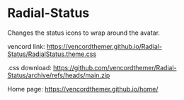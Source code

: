# Radial-Status
 Changes the status icons to wrap around the avatar.
 
vencord link: https://vencordthemer.github.io/Radial-Status/RadialStatus.theme.css

.css download: https://github.com/vencordthemer/Radial-Status/archive/refs/heads/main.zip

Home page: https://vencordthemer.github.io/home/
